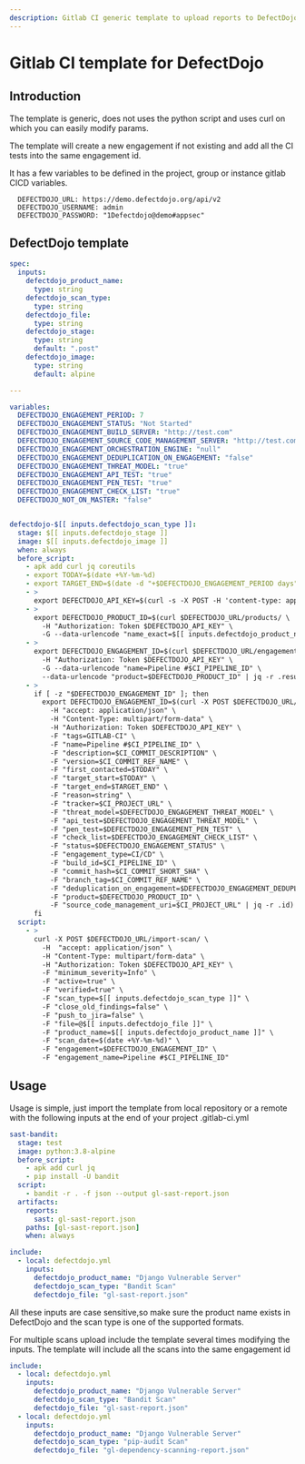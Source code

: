 ```yaml
---
description: Gitlab CI generic template to upload reports to DefectDojo using curl
---
```


# Gitlab CI template for DefectDojo

## Introduction

The template is generic, does not uses the python script and uses curl on which you can easily modify params.

The template will create a new engagement if not existing and add all the CI tests into the same engagement id.

It has a few variables to be defined in the project, group or instance gitlab CICD variables.

```
  DEFECTDOJO_URL: https://demo.defectdojo.org/api/v2
  DEFECTDOJO_USERNAME: admin
  DEFECTDOJO_PASSWORD: "1Defectdojo@demo#appsec"
```

## DefectDojo template

```yaml
spec:
  inputs:
    defectdojo_product_name:
      type: string
    defectdojo_scan_type:
      type: string
    defectdojo_file:
      type: string
    defectdojo_stage:
      type: string
      default: ".post"
    defectdojo_image:
      type: string
      default: alpine

---

variables:
  DEFECTDOJO_ENGAGEMENT_PERIOD: 7
  DEFECTDOJO_ENGAGEMENT_STATUS: "Not Started"
  DEFECTDOJO_ENGAGEMENT_BUILD_SERVER: "http://test.com"
  DEFECTDOJO_ENGAGEMENT_SOURCE_CODE_MANAGEMENT_SERVER: "http://test.com"
  DEFECTDOJO_ENGAGEMENT_ORCHESTRATION_ENGINE: "null"
  DEFECTDOJO_ENGAGEMENT_DEDUPLICATION_ON_ENGAGEMENT: "false"
  DEFECTDOJO_ENGAGEMENT_THREAT_MODEL: "true"
  DEFECTDOJO_ENGAGEMENT_API_TEST: "true"
  DEFECTDOJO_ENGAGEMENT_PEN_TEST: "true"
  DEFECTDOJO_ENGAGEMENT_CHECK_LIST: "true"
  DEFECTDOJO_NOT_ON_MASTER: "false"


defectdojo-$[[ inputs.defectdojo_scan_type ]]:
  stage: $[[ inputs.defectdojo_stage ]]
  image: $[[ inputs.defectdojo_image ]]
  when: always
  before_script:
    - apk add curl jq coreutils
    - export TODAY=$(date +%Y-%m-%d)
    - export TARGET_END=$(date -d "+$DEFECTDOJO_ENGAGEMENT_PERIOD days" +%Y-%m-%d)
    - >
      export DEFECTDOJO_API_KEY=$(curl -s -X POST -H 'content-type: application/json' $DEFECTDOJO_URL/api-token-auth/ -d '{"username": "'$DEFECTDOJO_USERNAME'", "password": "'$DEFECTDOJO_PASSWORD'"}' | jq -r '.token' )
    - >
      export DEFECTDOJO_PRODUCT_ID=$(curl $DEFECTDOJO_URL/products/ \
        -H "Authorization: Token $DEFECTDOJO_API_KEY" \
        -G --data-urlencode "name_exact=$[[ inputs.defectdojo_product_name ]]" | jq -r .results[].id)
    - >
      export DEFECTDOJO_ENGAGEMENT_ID=$(curl $DEFECTDOJO_URL/engagements/ \
        -H "Authorization: Token $DEFECTDOJO_API_KEY" \
        -G --data-urlencode "name=Pipeline #$CI_PIPELINE_ID" \
        --data-urlencode "product=$DEFECTDOJO_PRODUCT_ID" | jq -r .results[].id)
    - >
      if [ -z "$DEFECTDOJO_ENGAGEMENT_ID" ]; then
        export DEFECTDOJO_ENGAGEMENT_ID=$(curl -X POST $DEFECTDOJO_URL/engagements/ \
          -H "accept: application/json" \
          -H "Content-Type: multipart/form-data" \
          -H "Authorization: Token $DEFECTDOJO_API_KEY" \
          -F "tags=GITLAB-CI" \
          -F "name=Pipeline #$CI_PIPELINE_ID" \
          -F "description=$CI_COMMIT_DESCRIPTION" \
          -F "version=$CI_COMMIT_REF_NAME" \
          -F "first_contacted=$TODAY" \
          -F "target_start=$TODAY" \
          -F "target_end=$TARGET_END" \
          -F "reason=string" \
          -F "tracker=$CI_PROJECT_URL" \
          -F "threat_model=$DEFECTDOJO_ENGAGEMENT_THREAT_MODEL" \
          -F "api_test=$DEFECTDOJO_ENGAGEMENT_THREAT_MODEL" \
          -F "pen_test=$DEFECTDOJO_ENGAGEMENT_PEN_TEST" \
          -F "check_list=$DEFECTDOJO_ENGAGEMENT_CHECK_LIST" \
          -F "status=$DEFECTDOJO_ENGAGEMENT_STATUS" \
          -F "engagement_type=CI/CD" \
          -F "build_id=$CI_PIPELINE_ID" \
          -F "commit_hash=$CI_COMMIT_SHORT_SHA" \
          -F "branch_tag=$CI_COMMIT_REF_NAME" \
          -F "deduplication_on_engagement=$DEFECTDOJO_ENGAGEMENT_DEDUPLICATION_ON_ENGAGEMENT" \
          -F "product=$DEFECTDOJO_PRODUCT_ID" \
          -F "source_code_management_uri=$CI_PROJECT_URL" | jq -r .id)
      fi
  script:
    - >
      curl -X POST $DEFECTDOJO_URL/import-scan/ \
        -H  "accept: application/json" \
        -H "Content-Type: multipart/form-data" \
        -H "Authorization: Token $DEFECTDOJO_API_KEY" \
        -F "minimum_severity=Info" \
        -F "active=true" \
        -F "verified=true" \
        -F "scan_type=$[[ inputs.defectdojo_scan_type ]]" \
        -F "close_old_findings=false" \
        -F "push_to_jira=false" \
        -F "file=@$[[ inputs.defectdojo_file ]]" \
        -F "product_name=$[[ inputs.defectdojo_product_name ]]" \
        -F "scan_date=$(date +%Y-%m-%d)" \
        -F "engagement=$DEFECTDOJO_ENGAGEMENT_ID" \
        -F "engagement_name=Pipeline #$CI_PIPELINE_ID"
```

## Usage

Usage is simple, just import the template from local repository or a remote with the following inputs at the end of your project .gitlab-ci.yml

```yaml
sast-bandit:
  stage: test
  image: python:3.8-alpine
  before_script:
    - apk add curl jq
    - pip install -U bandit
  script:
    - bandit -r . -f json --output gl-sast-report.json
  artifacts:
    reports:
      sast: gl-sast-report.json
    paths: [gl-sast-report.json]
    when: always

include:
  - local: defectdojo.yml
    inputs:
      defectdojo_product_name: "Django Vulnerable Server"
      defectdojo_scan_type: "Bandit Scan"
      defectdojo_file: "gl-sast-report.json"
```

All these inputs are case sensitive,so make sure the product name exists in DefectDojo and the scan type is one of the supported formats.

For multiple scans upload include the template several times modifying the inputs. The template will include all the scans into the same engagement id

```yaml
include:
  - local: defectdojo.yml
    inputs:
      defectdojo_product_name: "Django Vulnerable Server"
      defectdojo_scan_type: "Bandit Scan"
      defectdojo_file: "gl-sast-report.json"
  - local: defectdojo.yml
    inputs:
      defectdojo_product_name: "Django Vulnerable Server"
      defectdojo_scan_type: "pip-audit Scan"
      defectdojo_file: "gl-dependency-scanning-report.json"
```
